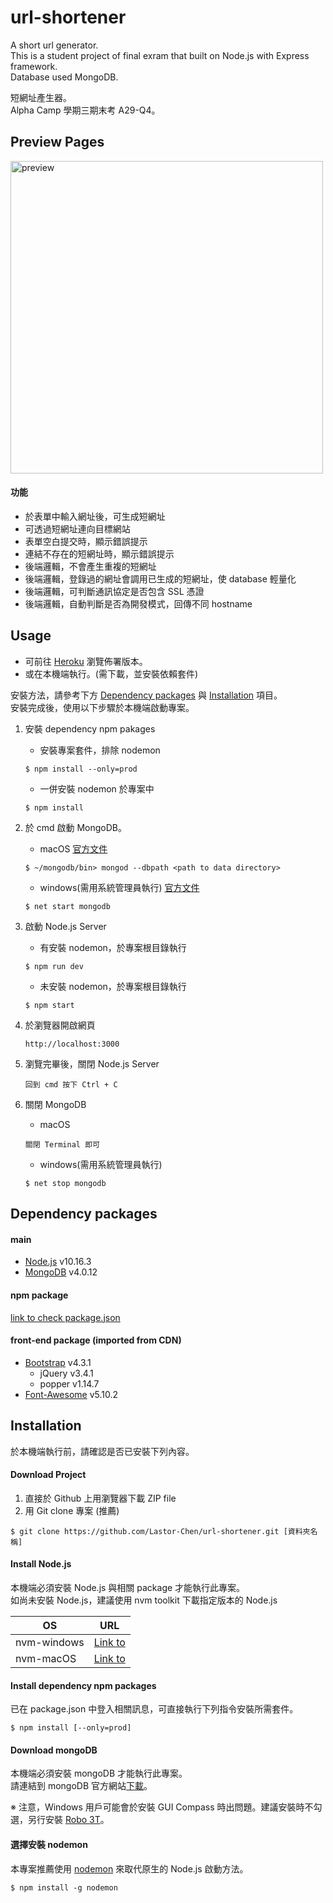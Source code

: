 # url-shortener
A short url generator. <br>
This is a student project of final exram that built on Node.js with Express framework. <br>
Database used MongoDB.

短網址產生器。 <br>
Alpha Camp 學期三期末考 A29-Q4。 <br>

## Preview Pages
<img src="./public/img/preview01.jpg" alt="preview" width="500px" target="_blank">

#### 功能
* 於表單中輸入網址後，可生成短網址
* 可透過短網址連向目標網站
* 表單空白提交時，顯示錯誤提示
* 連結不存在的短網址時，顯示錯誤提示
* 後端邏輯，不會產生重複的短網址
* 後端邏輯，登錄過的網址會調用已生成的短網址，使 database 輕量化
* 後端邏輯，可判斷通訊協定是否包含 SSL 憑證
* 後端邏輯，自動判斷是否為開發模式，回傳不同 hostname

## Usage
* 可前往 [Heroku](https://lastor-url-shortener.herokuapp.com/) 瀏覽佈署版本。
* 或在本機端執行。(需下載，並安裝依賴套件)

安裝方法，請參考下方 [Dependency packages](#Dependency-packages) 與 [Installation](#Installation) 項目。 <br>
安裝完成後，使用以下步驟於本機端啟動專案。

1. 安裝 dependency npm pakages
    * 安裝專案套件，排除 nodemon
    ```
    $ npm install --only=prod
    ```
    * 一併安裝 nodemon 於專案中
    ```
    $ npm install
    ```
1. 於 cmd 啟動 MongoDB。 
    * macOS [官方文件](https://docs.mongodb.com/manual/tutorial/install-mongodb-enterprise-on-os-x/#run-mongodb)
    ```
    $ ~/mongodb/bin> mongod --dbpath <path to data directory>
    ```
    
    * windows(需用系統管理員執行) [官方文件](https://docs.mongodb.com/manual/tutorial/install-mongodb-enterprise-on-windows/#start-mdb-edition-as-a-windows-service)
    ```
    $ net start mongodb
    ```

1. 啟動 Node.js Server
    
    * 有安裝 nodemon，於專案根目錄執行
    ```
    $ npm run dev
    ```

    * 未安裝 nodemon，於專案根目錄執行
    ```
    $ npm start
    ```

1. 於瀏覽器開啟網頁
    ```
    http://localhost:3000
    ```

1. 瀏覽完畢後，關閉 Node.js Server
    ```
    回到 cmd 按下 Ctrl + C
    ```

1. 關閉 MongoDB
    * macOS
    ```
    關閉 Terminal 即可
    ```
    
    * windows(需用系統管理員執行)
    ```
    $ net stop mongodb
    ```

## Dependency packages
#### main
* [Node.js](https://nodejs.org/en/) v10.16.3
* [MongoDB](https://www.mongodb.com/) v4.0.12

#### npm package
[link to check package.json](./package.json)

#### front-end package (imported from CDN)
* [Bootstrap](https://getbootstrap.com/) v4.3.1
  * jQuery v3.4.1
  * popper v1.14.7
* [Font-Awesome](https://fontawesome.com/) v5.10.2

## Installation
於本機端執行前，請確認是否已安裝下列內容。

#### Download Project
1. 直接於 Github 上用瀏覽器下載 ZIP file
2. 用 Git clone 專案 (推薦)
```
$ git clone https://github.com/Lastor-Chen/url-shortener.git [資料夾名稱]
```

#### Install Node.js
本機端必須安裝 Node.js 與相關 package 才能執行此專案。 <br>
如尚未安裝 Node.js，建議使用 nvm toolkit 下載指定版本的 Node.js

| OS | URL |
| -------- | -------- |
| nvm-windows     | [Link to](https://github.com/coreybutler/nvm-windows) |
| nvm-macOS     | [Link to](https://github.com/nvm-sh/nvm) |

#### Install dependency npm packages
已在 package.json 中登入相關訊息，可直接執行下列指令安裝所需套件。
```
$ npm install [--only=prod]
```

#### Download mongoDB
本機端必須安裝 mongoDB 才能執行此專案。 <br>
請連結到 mongoDB 官方網站[下載](https://www.mongodb.com/download-center/community)。

※ 注意，Windows 用戶可能會於安裝 GUI Compass 時出問題。建議安裝時不勾選，另行安裝 [Robo 3T](https://robomongo.org/)。

#### 選擇安裝 nodemon
本專案推薦使用 [nodemon](https://github.com/remy/nodemon) 來取代原生的 Node.js 啟動方法。
```
$ npm install -g nodemon
```